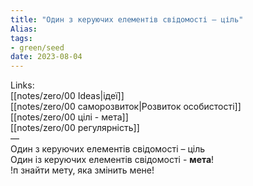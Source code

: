 ```yaml
---
title: "Один з керуючих елементів свідомості – ціль"
Alias: 
tags:
- green/seed
date: 2023-08-04
---
```

Links:  
[[notes/zero/00 Ideas|ідеї]]  
[[notes/zero/00 саморозвиток|Розвиток особистості]]  
[[notes/zero/00 цілі - мета]]  
[[notes/zero/00 регулярність]]  
—  
Один з керуючих елементів свідомості – ціль  
Один із керуючих елементів свідомості - **мета**!  
!п знайти мету, яка змінить мене!